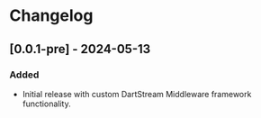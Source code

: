 # Changelog

## [0.0.1-pre] - 2024-05-13

### Added
- Initial release with custom DartStream Middleware framework functionality.



